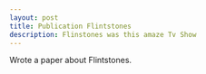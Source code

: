 ```yaml
---
layout: post
title: Publication Flintstones
description: Flinstones was this amaze Tv Show
---
```


Wrote a paper about Flintstones.